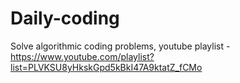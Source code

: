 # Daily-coding
Solve algorithmic coding problems, youtube playlist - https://www.youtube.com/playlist?list=PLVKSU8yHkskGpd5kBkI47A9ktatZ_fCMo
